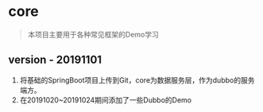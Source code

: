 # core
> 本项目主要用于各种常见框架的Demo学习

## version - 20191101
1. 将基础的SpringBoot项目上传到Git，core为数据服务层，作为dubbo的服务端方。
2. 在20191020~20191024期间添加了一些Dubbo的Demo
